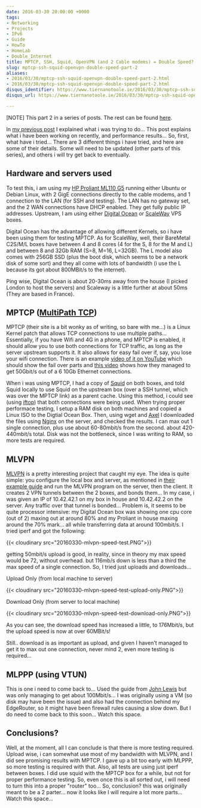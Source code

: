 ```yaml
---
date: 2016-03-30 20:00:00 +0000
tags:
- Networking
- Projects
- IPv6
- Guide
- HowTo
- HomeLab
- Double_Internet
title: MPTCP, SSH, Squid, OpenVPN (and 2 Cable modems) = Double Speed? Not quite... Part 2
slug: mptcp-ssh-squid-openvpn-double-speed-part-2
aliases:
- 2016/03/30/mptcp-ssh-squid-openvpn-double-speed-part-2.html
- 2016/03/30/mptcp-ssh-squid-openvpn-double-speed-part-2.html
disqus_identifier: https://www.tiernanotoole.ie/2016/03/30/mptcp-ssh-squid-openvpn-double-speed-part-2.html
disqus_url: https://www.tiernanotoole.ie/2016/03/30/mptcp-ssh-squid-openvpn-double-speed-part-2.html

---
```

 
 
 
 
 
 
\[NOTE\] This part 2 in a series of posts. The rest can be found [here](https://www.tiernanotoole.ie/tag/Double_Internet/).

In [my previous post](https://www.tiernanotoole.ie/2016/03/22/2-Cable-Modems-Double-Internet-Speed-part1.html) I explained what i was trying to do... This post explains what i have been working on recently, and performance results...
So, first, what have i tried... There are 3 different things i have tried, and here are some of their details. Some will need to be updated (other parts of this series), and others i will try get back to eventually.

## Hardware and servers used

To test this, i am using my [HP Proliant ML110 G5](https://www.tiernanotoole.ie/Computers/proliantml110.html) running either Ubuntu or Debian Linux, with 2 GigE connections directly to the cable modems, and 1 connection to the LAN (for SSH and testing). The LAN has no gateway set, and the 2 WAN connections have DHCP enabled. They get fully public IP addresses. Upstream, I am using either [Digital Ocean](https://m.do.co/c/d4d345b83b55) or [ScaleWay](http://www.scaleway.com) VPS boxes.

Digital Ocean has the advantage of allowing different Kernels, so i have been using them for testing MPTCP. As for ScaleWay, well, their BareMetal C2S/M/L boxes have between 4 and 8 cores (4 for the S, 8 for the M and L) and between 8 and 32Gb RAM (S=8, M=16, L=32GB). The L model also comes with 256GB SSD (plus the boot disk, which seems to be a network disk of some sort) and they all come with lots of bandwidth (i use the L because its got about 800MBit/s to the internet).

Ping wise, Digital Ocean is about 20-30ms away from the house (I picked London to host the servers) and Scaleway is a little further at about 50ms (They are based in France).

## MPTCP ([MultiPath TCP](http://www.multipath-tcp.org))

MPTCP (their site is a bit wonky as of writing, so bare with me...) is a Linux Kernel patch that allows TCP connections to use multiple paths... Essentially, if you have Wifi and 4G in a phone, and MPTCP is enabled, it should allow you to use both connections for TCP traffic, as long as the server upstream supports it. It also allows for easy fail over if, say, you lose your wifi connection. There is an example [video of it on YouTube](https://youtu.be/VWN0ctPi5cw) which should show the fail over parts and [this video](https://www.youtube.com/watch?v=VMdPI9Cfi9k) shows how they managed to get 50Gbit/s out of a 6 10Gb Ethernet connections.

When i was using MPTCP, I had a copy of [Squid](http://www.squid-cache.org) on both boxes, and told Squid locally to use Squid on the upstream box (over a SSH tunnel, which was over the MPTCP link) as a parent cache. Using this method, i could see (using [iftop](http://www.ex-parrot.com/pdw/iftop/)) that both connections were being used. When trying proper performace testing, I setup a RAM disk on both machines and copied a Linux ISO to the Digtial Ocean Box. Then, using wget and [Axel](http://axel.alioth.debian.org/) I downloaded the files using [Nginx](https://www.nginx.com/) on the server, and checked the results. I can max out 1 single connection, plus use about 60-80mbit/s from the second. about 420-440mbit/s total. Disk was not the bottleneck, since I was writing to RAM, so more tests are required.

## MLVPN

[MLVPN](http://zehome.github.io/MLVPN) is a pretty interesting project that caught my eye. The idea is quite simple: you configure the local box and server, as mentioned in [their example guide](http://mlvpn.readthedocs.org/en/latest/linux_example.html) and run the MLVPN program on the server, then the client. It creates 2 VPN tunnels between the 2 boxes, and bonds them... In my case, i was given an IP of 10.42.42.1 on my box in house and 10.42.42.2 on the server. Any traffic over that tunnel is bonded... Problem is, it seems to be quite processor intensive: my Digital Ocean box was showing one cpu core (out of 2) maxing out at around 80% and my Proliant in house maxing around the 70% mark... all while transferring data at around 100mbit/s. I tried iperf and got the following:

{{< cloudinary src="20160330-mlvpn-speed-test.PNG">}}

getting 50mbit/s upload is good, in reality, since in theory my max speed would be 72, without overhead. but 116mb/s down is less than a third the max speed of a single connection. So, I tried just uploads and downloads...

Upload Only (from local machine to server)

{{< cloudinary src="20160330-mlvpn-speed-test-upload-only.PNG">}}

Download Only (from server to local machine)

{{< cloudinary src="20160330-mlvpn-speed-test-download-only.PNG">}}

As you can see, the download speed has increased a little, to 176Mbit/s, but the upload speed is now at over 60MBit/s!

Still.. download is as important as upload, and given I haven't managed to get it to max out one connection, never mind 2, even more testing is required...

## MLPPP (using VTUN)

This is one i need to come back to... Used the guide from [John Lewis](https://johnlewis.ie/bonding-teaming-internet-connections/) but was only managing to get about 100Mbit/s... I was originally using a VM (so disk may have been the issue) and also had the connection behind my EdgeRouter, so it might have been firewall rules causing a slow down. But I do need to come back to this soon... Watch this space.

## Conclusions?

Well, at the moment, all I can conclude is that there is more testing required. Upload wise, i can somewhat use most of my bandwidth with MLVPN, and I did see promising results with MPTCP. I gave up a bit too early with MLPPP, so more testing is required with that. Also, all tests are using just iperf between boxes. I did use squid with the MPTCP box for a while, but not for proper performance testing. So, even once this is all sorted out, i will need to turn this into a proper "router" too... So, conclusion? this was originally meant to be a 2 parter... now it looks like I will require a lot more parts... Watch this space...